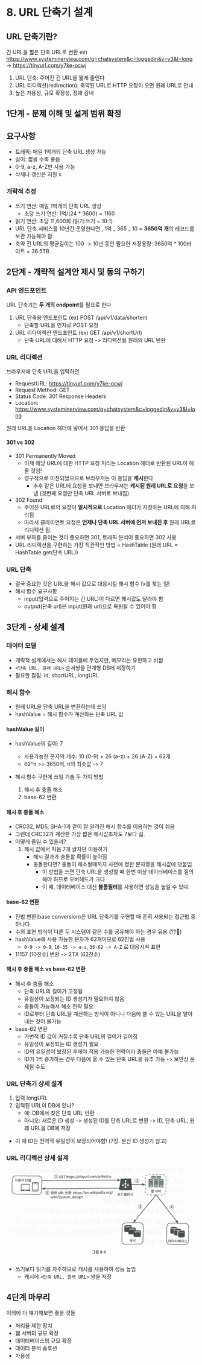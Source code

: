 # 8. URL 단축기 설계

## URL 단축기란?

긴 URL을 짧은 단축 URL로 변환
ex) https://www.systeminerview.com/q=chatsystem&c=loggedin&v=v3&l=long
-> https://tinyurl.com/y7ke-ocwj

1. URL 단축: 주어진 긴 URL을 짧게 줄인다
2. URL 리디렉션(redirection): 축약된 URL로 HTTP 요청이 오면 원래 URL로 안내
3. 높은 가용성, 규모 확장성, 장애 감내

## 1단계 - 문제 이해 및 설계 범위 확정

## 요구사항

- 트래픽: 매일 1억개의 단축 URL 생성 가능
- 길이: 짧을 수록 좋음
- 0-9, a-z, A-Z만 사용 가능
- 삭제나 갱신은 지원 x

### 개략적 추정

- 쓰기 연산: 매일 1억개의 단축 URL 생성
  - 초당 쓰기 연산: 1억/(24 \* 3600) = 1160
- 읽기 연산: 초당 11,600회 (읽기:쓰기 = 10:1)
- URL 단축 서비스를 10년간 운영한다면 , 1억 _ 365 _ 10 = **3650억 개**의 레코드를 보관 가능해야 함
- 축약 전 URL의 평균길이는 100
  -> 10년 동안 필요한 저장용량: 3650억 \* 100바이트 = 36.5TB

## 2단계 - 개략적 설계안 제시 및 동의 구하기

### API 엔드포인트

URL 단축기는 **두 개의 endpoint**를 필요로 한다

1. URL 단축용 엔드포인트 (ex) POST /api/v1/data/shorten)
   - 단축할 URL을 인자로 POST 요청
2. URL 리다이렉션 엔드포인트 (ex) GET /api/v1/shortUrl)
   - 단축 URL에 대해서 HTTP 요청 -> 리디렉션될 원래의 URL 반환

### URL 리디렉션

브라우저에 단축 URL을 입력하면

- RequestURL: https://tinyurl.com/y7ke-ocwj
- Request Method: GET
- Status Code: 301
  Response Headers
- Location: https://www.systeminerview.com/q=chatsystem&c=loggedin&v=v3&l=long

원래 URL을 Location 헤더에 넣어서 301 응답을 반환

#### 301 vs 302

- 301 Permanently Moved
  - 이제 해당 URL에 대한 HTTP 요청 처리는 Location 헤더로 반환된 URL이 해줄 것임!
  - 영구적으로 이전되었으므로 브라우저는 이 응답을 **캐시**한다
    - 추후 같은 URL에 요청을 보내면 브라우저는 **캐시된 원래 URL로 요청**을 보냄 (첫번째 요청만 단축 URL 서버로 보내짐)
- 302 Found
  - 주어진 URL로의 요청이 **일시적으로** Location 헤더가 지정하는 URL에 의해 처리됨
  - 따라서 클라이언트 요청은 **언제나 단축 URL 서버에 먼저 보내진 후** 원래 URL로 리디렉션 됨.
- 서버 부하를 줄이는 것이 중요하면 301, 트래픽 분석이 중요하면 302 사용
- URL 리디렉션을 구현하는 가장 직관적인 방법 = HashTable (원래 URL = HashTable.get(단축 URL))

### URL 단축

- 결국 중요한 것은 URL을 해시 값으로 대응시킬 해시 함수 fx를 찾는 일!
- 해시 함수 요구사항
  - input(입력으로 주어지는 긴 URL)이 다르면 해시값도 달라야 함
  - output(단축 url)은 input(원래 url)으로 복원될 수 있어야 함

## 3단계 - 상세 설계

### 데이터 모델

- 개략적 설계에서는 해시 테이블에 두었지만, 메모리는 유한하고 비쌈
- `<단축 URL, 원래 URL>` 순서쌍을 관계형 DB에 저장하기
- 필요한 칼럼: id, shortURL, longURL

### 해시 함수

- 원래 URL을 단축 URL을 변환하는데 쓰임
- hashValue = 해시 함수가 계산하는 단축 URL 값

#### hashValue 길이

- hashValue의 길이: 7

  - 사용가능한 문자의 개수: 10 (0-9) + 26 (a-z) + 26 (A-Z) = 62개
  - 62^n >= 3650억, n의 최솟값 -> 7

- 해시 함수 구현에 쓰일 기술 두 가지 방법
  1.  해시 후 충돌 해소
  2.  base-62 변환

#### 해시 후 충돌 해소

- CRC32, MD5, SHA-1과 같이 잘 알려진 해시 함수를 이용하는 것이 쉬움
- 그런데 CRC32가 계산한 가장 짧은 해시값조차도 7보다 긺.
- 어떻게 줄일 수 있을까?
  1.  해시 값에서 처음 7개 글자만 이용하기
      - 해시 결과가 충돌할 확률이 높아짐
      - 충돌한다면? 충돌이 해소될때까지 사전에 정한 문자열을 해시값에 덧붙임
        - 이 방법을 쓰면 단축 URL을 생성할 때 한번 이상 데이터베이스를 질의해야 하므로 오버헤드가 크다
        - 이 때, 데이터베이스 대신 **블룸필터**를 사용하면 성능을 높일 수 있다.

#### base-62 변환

- 진법 변환(base conversion)은 URL 단축기를 구현할 때 흔히 사용되는 접근법 중 하나다
- 수의 표현 방식이 다른 두 시스템이 같은 수를 공유해야 하는 경우 유용 (??🤔)
- hashValue에 사용 가능한 문자가 62개이므로 62진법 사용
  - `0-9 -> 0-9`, `10-35 -> a-z`, `36-62 -> A-Z` 로 대응시켜 표현
- 11157 (10진수) 변환 -> 2TX (62진수)

#### 해시 후 충돌 해소 vs base-62 변환

- 해시 후 충돌 해소
  - 단축 URL의 길이가 고정됨
  - 유일성이 보장되는 ID 생성기가 필요하지 않음
  - 충돌이 가능해서 해소 전략 필요
  - ID로부터 단축 URL을 계산하는 방식이 아니니 다음에 쓸 수 있는 URL을 알아내는 것이 불가능
- base-62 변환
  - 가변적 ID 값이 커질수록 단축 URL의 길이가 길어짐
  - 유일성이 보장되는 ID 생성기 필요
  - ID의 유일성이 보장된 후에야 적용 가능한 전략이라 충돌은 아예 불가능
  - ID가 1씩 증가하는 경우 다음에 올 수 있는 단축 URL을 유추 가능 -> 보안상 문제될 수도

### URL 단축기 상세 설계

1. 입력 longURL
2. 입력된 URL이 DB에 있나?
   - 예: DB에서 찾은 단축 URL 반환
   - 아니오: 새로운 ID 생성 -> 생성된 ID를 단축 URL로 변환 -> ID, 단축 URL, 원래 URL을 DB에 저장

- 이 때 ID는 전역적 유일성이 보장되어야함! (7장. 분산 ID 생성기 참고)

### URL 리디렉션 상세 설계

![](./imgs/8-8.jpeg)

- 쓰기보다 읽기를 자주하므로 캐시를 사용하여 성능 높임
  - 캐시에 `<단축 URL, 원래 URL>` 쌍을 저장

## 4단계 마무리

이외에 더 얘기해보면 좋을 것들

- 처리율 제한 장치
- 웹 서버의 규모 확장
- 데이터베이스의 규모 확장
- 데이터 분석 솔루션
- 가용성

